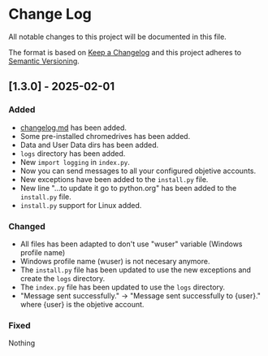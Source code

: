 
# Change Log
All notable changes to this project will be documented in this file.
 
The format is based on [Keep a Changelog](http://keepachangelog.com/)
and this project adheres to [Semantic Versioning](http://semver.org/).

 
## [1.3.0] - 2025-02-01

### Added
- [changelog.md](changelog.md) has been added.
- Some pre-installed chromedrives has been added.
- Data and User Data dirs has been added.
- `logs` directory has been added.
- New `import logging` in `index.py`.
- Now you can send messages to all your configured objetive accounts.
- New exceptions have been added to the `install.py` file.
- New line "...to update it go to python.org" has been added to the `install.py` file.
- `install.py` support for Linux added.

### Changed
- All files has been adapted to don't use "wuser" variable (Windows profile name)
- Windows profile name (wuser) is not necesary anymore.
- The `install.py` file has been updated to use the new exceptions and create the `logs` directory.
- The `index.py` file has been updated to use the `logs` directory.
- "Message sent successfully." -> "Message sent successfully to {user}." where {user} is the objetive account.

### Fixed
Nothing